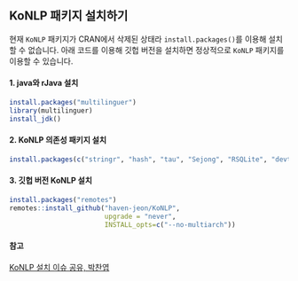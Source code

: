
## KoNLP 패키지 설치하기

현재 `KoNLP` 패키지가 CRAN에서 삭제된 상태라 `install.packages()`를 이용해 설치할 수 없습니다. 아래
코드를 이용해 깃헙 버전을 설치하면 정상적으로 `KoNLP` 패키지를 이용할 수 있습니다.

#### 1\. java와 rJava 설치

``` r
install.packages("multilinguer")
library(multilinguer)
install_jdk()
```

#### 2\. KoNLP 의존성 패키지 설치

``` r
install.packages(c("stringr", "hash", "tau", "Sejong", "RSQLite", "devtools"), type = "binary")
```

#### 3\. 깃헙 버전 KoNLP 설치

``` r
install.packages("remotes")
remotes::install_github("haven-jeon/KoNLP", 
                        upgrade = "never",
                        INSTALL_opts=c("--no-multiarch"))
```

#### 참고

[KoNLP 설치 이슈 공유,
박찬엽](https://www.facebook.com/notes/r-korea-krugkorean-r-user-group/konlp-설치-이슈-공유/1847510068715020/)
